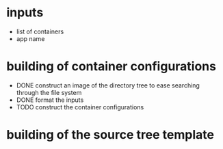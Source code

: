 # inputs
- list of containers
- app name


# building of container configurations
- DONE construct an image of the directory tree to ease searching through the file system
- DONE format the inputs
- TODO construct the container configurations

# building of the source tree template